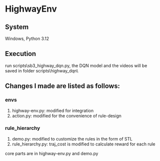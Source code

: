 # HighwayEnv

## System
Windows, Python 3.12

## Execution
run scripts\sb3_highway_dqn.py, the DQN model and the videos will be saved in folder scripts\highway_dqn\

## Changes I made are listed as follows:
### envs
1) highway-env.py: modified for integration
2) action.py: modified for the convenience of rule-design
### rule_hierarchy
1) demo.py: modified to customize the rules in the form of STL
2) rule_hierarchy.py: traj_cost is modified to calculate reward for each rule

core parts are in highway-env.py and demo.py